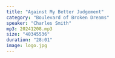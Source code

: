 ```yaml
---
title: "Against My Better Judgement"
category: "Boulevard of Broken Dreams"
speaker: "Charles Smith"
mp3: 20241208.mp3
size: "40345536"
duration: "28:01"
image: logo.jpg
---
```

